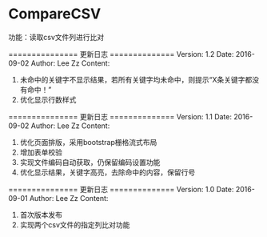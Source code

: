 # CompareCSV
功能：读取csv文件列进行比对

=============== 更新日志 ==============
Version: 1.2
Date: 2016-09-02
Author: Lee Zz
Content:
  1. 未命中的关键字不显示结果，若所有关键字均未命中，则提示“X条关键字都没有命中！”
  2. 优化显示行数样式



=============== 更新日志 ==============
Version: 1.1
Date: 2016-09-02
Author: Lee Zz
Content:
  1. 优化页面排版，采用bootstrap栅格流式布局
  2. 增加表单校验
  3. 实现文件编码自动获取，仍保留编码设置功能
  4. 优化显示结果，关键字高亮，去除命中的内容，保留行号



=============== 更新日志 ==============
Version: 1.0
Date: 2016-09-01
Author: Lee Zz
Content:
  1. 首次版本发布
  2. 实现两个csv文件的指定列比对功能
